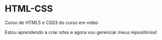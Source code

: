 # HTML-CSS
 Curso de HTML5 e CSS3 do curso em video

 Estou aprendendo a criar sites e agora vou gerenciar meus repositórios!
